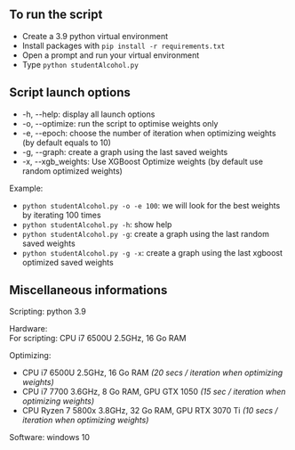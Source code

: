 ## To run the script

- Create a 3.9 python virtual environment 
- Install packages with `pip install -r requirements.txt`
- Open a prompt and run your virtual environment
- Type `python studentAlcohol.py`

## Script launch options

- -h, --help: display all launch options
- -o, --optimize: run the script to optimise weights only
- -e, --epoch: choose the number of iteration when optimizing weights (by default equals to 10)
- -g, --graph: create a graph using the last saved weights
- -x, --xgb_weights: Use XGBoost Optimize weights (by default use random optimized weights)

Example:

- `python studentAlcohol.py -o -e 100`: we will look for the best weights by iterating 100 times
- `python studentAlcohol.py -h`: show help
- `python studentAlcohol.py -g`: create a graph using the last random saved weights
- `python studentAlcohol.py -g -x`: create a graph using the last xgboost optimized saved weights

## Miscellaneous informations

Scripting: python 3.9 <br>

Hardware: <br>
For scripting: CPU i7 6500U 2.5GHz, 16 Go RAM

Optimizing: 
- CPU i7 6500U 2.5GHz, 16 Go RAM *(20 secs / iteration when optimizing weights)* 
- CPU i7 7700 3.6GHz, 8 Go RAM, GPU GTX 1050 *(15 sec / iteration when optimizing weights)*
- CPU Ryzen 7 5800x 3.8GHz, 32 Go RAM, GPU RTX 3070 Ti *(10 secs / iteration when optimizing weights)* 

Software: windows 10
